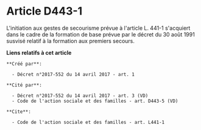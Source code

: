 # Article D443-1

L'initiation aux gestes de secourisme prévue à l'article L. 441-1 s'acquiert dans le cadre de la formation de base prévue par
le décret du 30 août 1991 susvisé relatif à la formation aux premiers secours.

**Liens relatifs à cet article**

	**Créé par**:

	  - Décret n°2017-552 du 14 avril 2017 - art. 1

	**Cité par**:

	  - Décret n°2017-552 du 14 avril 2017 - art. 3 (VD)
	  - Code de l'action sociale et des familles - art. D443-5 (VD)

	**Cite**:

	  - Code de l'action sociale et des familles - art. L441-1
